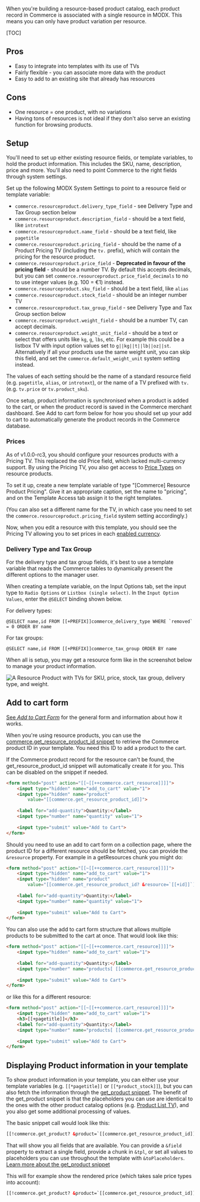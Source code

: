 When you're building a resource-based product catalog, each product record in Commerce is associated with a single resource in MODX. This means you can only have product variation per resource.

[TOC]

## Pros 

- Easy to integrate into templates with its use of TVs
- Fairly flexible - you can associate more data with the product
- Easy to add to an existing site that already has resources

## Cons

- One resource = one product, with no variations
- Having tons of resources is not ideal if they don't also serve an existing function for browsing products. 

## Setup

You'll need to set up either existing resource fields, or template variables, to hold the product information. This includes the SKU, name, description, price and more. You'll also need to point Commerce to the right fields through system settings. 

Set up the following MODX System Settings to point to a resource field or template variable:

- `commerce.resourceproduct.delivery_type_field` - see Delivery Type and Tax Group section below
- `commerce.resourceproduct.description_field` - should be a text field, like `introtext`
- `commerce.resourceproduct.name_field` - should be a text field, like `pagetitle`
- `commerce.resourceproduct.pricing_field` - should be the name of a Product Pricing TV (including the `tv.` prefix), which will contain the pricing for the resource product.
- `commerce.resourceproduct.price_field` - **Deprecated in favour of the pricing field** - should be a number TV. By default this accepts decimals, but you can set `commerce.resourceproduct.price_field_decimals` to no to use integer values (e.g. 100 = €1) instead. 
- `commerce.resourceproduct.sku_field` - should be a text field, like `alias`
- `commerce.resourceproduct.stock_field` - should be an integer number TV
- `commerce.resourceproduct.tax_group_field` - see Delivery Type and Tax Group section below
- `commerce.resourceproduct.weight_field` - should be a number TV, can accept decimals. 
- `commerce.resourceproduct.weight_unit_field` - should be a text or select that offers units like `kg`, `g`, `lbs`, etc. For example this could be a listbox TV with input option values set to `g||kg||t||lb||oz||st`. Alternatively if all your products use the same weight unit, you can skip this field, and set the `commerce.default_weight_unit` system setting instead. 

The values of each setting should be the name of a standard resource field (e.g. `pagetitle`, `alias`, or `introtext`), or the name of a TV prefixed with `tv.` (e.g. `tv.price` or `tv.product_sku`). 

Once setup, product information is synchronised when a product is added to the cart, or when the product record is saved in the Commerce merchant dashboard. See Add to cart form below for how you should set up your add to cart to automatically generate the product records in the Commerce database.

### Prices

As of v1.0.0-rc3, you should configure your resources products with a Pricing TV. This replaced the old Price field, which lacked multi-currency support. By using the Pricing TV, you also get access to [Price Types](../Products/Price_Types) on resource products.

To set it up, create a new template variable of type "[Commerce] Resource Product Pricing". Give it an appropriate caption, set the name to "pricing", and on the Template Access tab assign it to the right templates. 

(You can also set a different name for the TV, in which case you need to set the `commerce.resourceproduct.pricing_field` system setting accordingly.)

Now, when you edit a resource with this template, you should see the Pricing TV allowing you to set prices in each [enabled currency](../Currencies).

### Delivery Type and Tax Group

For the delivery type and tax group fields, it's best to use a template variable that reads the Commerce tables to dynamically present the different options to the manager user. 

When creating a template variable, on the Input Options tab, set the input type to `Radio Options` or `Listbox (single select)`. In the `Input Option Values`, enter the `@SELECT` binding shown below.

For delivery types:

```
@SELECT name,id FROM [[+PREFIX]]commerce_delivery_type WHERE `removed` = 0 ORDER BY name
```

For tax groups:

```
@SELECT name,id FROM [[+PREFIX]]commerce_tax_group ORDER BY name
```

When all is setup, you may get a resource form like in the screenshot below to manage your product information.

![A Resource Product with TVs for SKU, price, stock, tax group, delivery type, and weight.](../../images/products/productresources.jpg)


## Add to cart form

[See _Add to Cart Form_](Add_to_Cart_Form) for the general form and information about how it works.

When you're using resource products, you can use the [commerce.get_resource_product_id snippet](../Snippets/get_resource_product_id) to retrieve the Commerce product ID in your template. You need this ID to add a product to the cart.

If the Commerce product record for the resource can't be found, the get_resource_product_id snippet will automatically create it for you. This can be disabled on the snippet if needed. 

```` html
<form method="post" action="[[~[[++commerce.cart_resource]]]]">
    <input type="hidden" name="add_to_cart" value="1">
    <input type="hidden" name="product"
        value="[[commerce.get_resource_product_id]]">
    
    <label for="add-quantity">Quantity:</label>
    <input type="number" name="quantity" value="1">
    
    <input type="submit" value="Add to Cart">
</form>
````

Should you need to use an add to cart form on a collection page, where the product ID for a different resource should be fetched, you can provide the `&resource` property. For example in a getResources chunk you might do:

```` html
<form method="post" action="[[~[[++commerce.cart_resource]]]]">
    <input type="hidden" name="add_to_cart" value="1">
    <input type="hidden" name="product"
        value="[[commerce.get_resource_product_id? &resource=`[[+id]]`]]">
    
    <label for="add-quantity">Quantity:</label>
    <input type="number" name="quantity" value="1">
    
    <input type="submit" value="Add to Cart">
</form>
````

You can also use the add to cart form structure that allows multiple products to be submitted to the cart at once. That would look like this:

```` html
<form method="post" action="[[~[[++commerce.cart_resource]]]]">
    <input type="hidden" name="add_to_cart" value="1">
    
    <label for="add-quantity">Quantity:</label>
    <input type="number" name="products[ [[commerce.get_resource_product_id]] ][quantity]" value="1">
    
    <input type="submit" value="Add to Cart">
</form>
````

or like this for a different resource:

```` html
<form method="post" action="[[~[[++commerce.cart_resource]]]]">
    <input type="hidden" name="add_to_cart" value="1">
    <h3>[[+pagetitle]]</h3>
    <label for="add-quantity">Quantity:</label>
    <input type="number" name="products[ [[commerce.get_resource_product_id? &resource=`[[+id]]`]] ][quantity]" value="1">
    
    <input type="submit" value="Add to Cart">
</form>
````

## Displaying Product information in your template

To show product information in your template,  you can either use your template variables (e.g. `[[*pagetitle]]` or `[[*product_stock]]`), but you can also fetch the information through the [get_product snippet](../Snippets/get_product). The benefit of the get_product snippet is that the placeholders you can use are identical to the ones with the other product catalog options (e.g. [Product List TV](Products_TV)), and you also get some additional processing of values. 

The basic snippet call would look like this:

```html
[[!commerce.get_product? &product=`[[commerce.get_resource_product_id]]`]]
```

That will show you all fields that are available. You can provide a `&field` property to extract a single field, provide a chunk in `&tpl`, or set all values to placeholders you can use throughout the template with `&toPlaceholders`. [Learn more about the get_product snippet](../Snippets/get_product)

This will for example show the rendered price (which takes sale price types into account):

```html
[[!commerce.get_product? &product=`[[commerce.get_resource_product_id]]` &field=`price_rendered`]]
```


